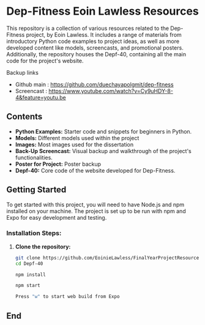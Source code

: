 # Dep-Fitness Eoin Lawless Resources

This repository is a collection of various resources related to the Dep-Fitness project, by Eoin Lawless. It includes a range of materials from introductory Python code examples to project ideas, as well as more developed content like models, screencasts, and promotional posters. Additionally, the repository houses the Depf-40, containing all the main code for the project's website.

Backup links 
- Github main : https://github.com/duechayapolgmit/dep-fitness
- Screencast :  https://www.youtube.com/watch?v=Cy9uHDY-8-4&feature=youtu.be


## Contents

- **Python Examples:** Starter code and snippets for beginners in Python.
- **Models:** Different models used within the project
- **Images:** Most images used for the dissertation
- **Back-Up Screencast:** Visual backup and walkthrough of the project's functionalities.
- **Poster for Project:** Poster backup
- **Depf-40:** Core code of the website developed for Dep-Fitness.

## Getting Started

To get started with this project, you will need to have Node.js and npm installed on your machine. The project is set up to be run with npm and Expo for easy development and testing.

### Installation Steps:

1. **Clone the repository:**

   ```bash
   git clone https://github.com/EoinieLawless/FinalYearProjectResources.git
   cd Depf-40

   npm install

   npm start

   Press "w" to start web build from Expo

## End

